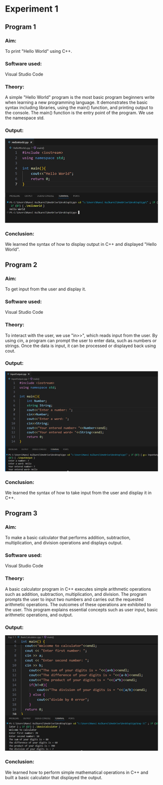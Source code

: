 # Experiment 1
## Program 1
### Aim: 
To print "Hello World" using C++.
### Software used: 
Visual Studio Code
### Theory:
A simple "Hello World" program is the most basic program beginners write when learning a new programming language. It demonstrates the basic syntax including libraries, using the main() function, and printing output to the console. The main() function is the entry point of the program. We use the namespace std.
### Output:
![output](HelloWorld.jpg)
### Conclusion:
We learned the syntax of how to display output in C++ and displayed "Hello World". 


## Program 2
### Aim:
To get input from the user and display it.
### Software used:
Visual Studio Code
### Theory:
To interact with the user, we use "in>>", which reads input from the user. By using cin, a program can prompt the user to enter data, such as numbers or strings. Once the data is input, it can be processed or displayed back using cout.
### Output:
![output](InputOutput.jpg)
### Conclusion:
We learned the syntax of how to take input from the user and display it in C++. 


## Program 3
### Aim:
To make a basic calculator that performs addition, subtraction, multiplication, and division operations and displays output. 
### Software used:
Visual Studio Code
### Theory:
A basic calculator program in C++ executes simple arithmetic operations such as addition, subtraction, multiplication, and division. The program prompts the user to input two numbers and carries out the requested arithmetic operations. The outcomes of these operations are exhibited to the user. This program explains essential concepts such as user input, basic arithmetic operations, and output.
### Output: 
![output](BasicCalculator.jpg)
### Conclusion: 
We learned how to perform simple mathematical operations in C++ and built a basic calculator that displayed the output. 
